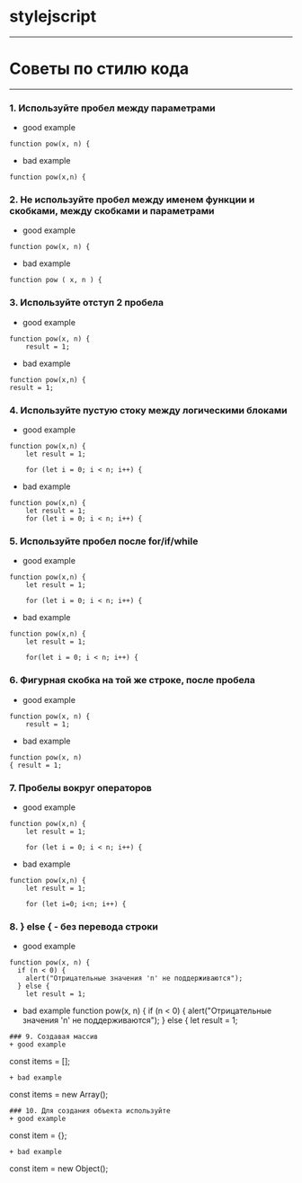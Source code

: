 # stylejscript
---
# Советы по стилю кода
---
### 1. Используйте пробел между параметрами
 + good example
```
function pow(x, n) {
```
+ bad example
```
function pow(x,n) {
```
### 2. Не используйте пробел между именем функции и скобками, между скобками и параметрами
 + good example
```
function pow(x, n) {
```
+ bad example
```
function pow ( x, n ) {
```
### 3. Используйте отступ 2 пробела
 + good example
```
function pow(x, n) {
	result = 1;
```
+ bad example
```
function pow(x,n) {
result = 1;
```
### 4. Используйте пустую стоку между логическими блоками
 + good example
```
function pow(x,n) {
	let result = 1; 

  	for (let i = 0; i < n; i++) {
```
+ bad example
```
function pow(x,n) {
	let result = 1; 
  	for (let i = 0; i < n; i++) {
```
### 5. Используйте пробел после for/if/while
 + good example
```
function pow(x,n) {
	let result = 1; 

  	for (let i = 0; i < n; i++) {
```
+ bad example
```
function pow(x,n) {
	let result = 1; 

  	for(let i = 0; i < n; i++) {
```
### 6. Фигурная скобка на той же строке, после пробела
+ good example
```
function pow(x, n) {
	result = 1;
```
+ bad example
```
function pow(x, n) 
{ result = 1;
```
### 7. Пробелы вокруг операторов
+ good example
```
function pow(x,n) {
	let result = 1; 

  	for (let i = 0; i < n; i++) {
```
+ bad example
```
function pow(x,n) {
	let result = 1; 

  	for (let i=0; i<n; i++) {
```
### 8. } else { - без перевода строки
+ good example
```
function pow(x, n) {
  if (n < 0) {
    alert("Отрицательные значения 'n' не поддерживаются");
  } else {
    let result = 1;
```
+ bad example
function pow(x, n) {
  if (n < 0) {
    alert("Отрицательные значения 'n' не поддерживаются");
  } else {
    let result = 1;
```
### 9. Создавая массив
+ good example
```
const items = [];
```
+ bad example
```
const items = new Array();
```
### 10. Для создания объекта используйте 
+ good example
```
const item = {};
```
+ bad example
```
const item = new Object();
```
